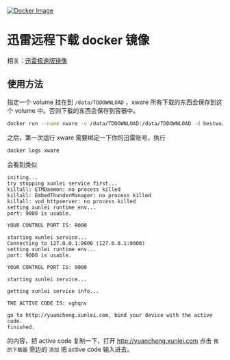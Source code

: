 [![Docker Image](https://img.shields.io/badge/docker%20image-available-green.svg)](https://hub.docker.com/r/bestwu/xware/)

# 迅雷远程下载 docker 镜像

相关：[迅雷极速版镜像](https://hub.docker.com/r/bestwu/thunderspeed/)

## 使用方法

指定一个 volume 挂在到 `/data/TDDOWNLOAD` ，xware 所有下载的东西会保存到这个 volume 中。否则下载的东西会保存到容器中。

```bash
docker run --name xware -v /data/TDDOWNLOAD:/data/TDDOWNLOAD -d bestwu/xware
```

之后，第一次运行 xware 需要绑定一下你的迅雷账号，执行

```bash
docker logs xware
```

会看到类似

```
initing...
try stopping xunlei service first...
killall: ETMDaemon: no process killed
killall: EmbedThunderManager: no process killed
killall: vod_httpserver: no process killed
setting xunlei runtime env...
port: 9000 is usable.

YOUR CONTROL PORT IS: 9000

starting xunlei service...
Connecting to 127.0.0.1:9000 (127.0.0.1:9000)
setting xunlei runtime env...
port: 9000 is usable.

YOUR CONTROL PORT IS: 9000

starting xunlei service...

getting xunlei service info...

THE ACTIVE CODE IS: vghqnv

go to http://yuancheng.xunlei.com, bind your device with the active code.
finished.
```
的内容，把 active code 复制一下，打开 http://yuancheng.xunlei.com 点击 `我的下载器` 旁边的 `添加` 把 active code 输入进去。
